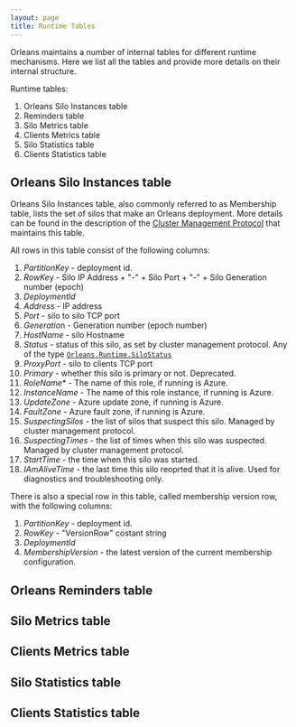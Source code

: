 ```yaml
---
layout: page
title: Runtime Tables
---
```


Orleans maintains a number of internal tables for different runtime mechanisms. Here we list all the tables and provide more details on their internal structure.

Runtime tables:

1. Orleans Silo Instances table
2. Reminders table
3. Silo Metrics table
4. Clients Metrics table
5. Silo Statistics table
6. Clients Statistics table

## Orleans Silo Instances table

Orleans Silo Instances table, also commonly referred to as Membership table, lists the set of silos that make an Orleans deployment. More details can be found in the description of the [Cluster Management Protocol](Cluster-Management) that maintains this table.

All rows in this table consist of the following columns:

1. *PartitionKey* - deployment id.
2. *RowKe*y - Silo IP Address + "-" + Silo Port + "-" + Silo Generation number (epoch)
3. *DeploymentId*
4. *Address* - IP address
5. *Port* - silo to silo TCP port
6. *Generatio*n - Generation number (epoch number)
7. *HostName* - silo Hostname
8. *Status* - status of this silo, as set by cluster management protocol. Any of the type [`Orleans.Runtime.SiloStatus`](https://github.com/dotnet/orleans/blob/master/src/Orleans/Runtime/SiloStatus.cs)
9. *ProxyPort* - silo to clients TCP port
10. *Primary* - whether this silo is primary or not. Deprecated.
11. *RoleName** - The name of this role, if running is Azure.
12. *InstanceName* - The name of this role instance, if running is Azure.
13. *UpdateZone* - Azure update zone, if running is Azure.
14. *FaultZone* - Azure fault zone, if running is Azure.
15. *SuspectingSilos* - the list of silos that suspect this silo. Managed by cluster management protocol. 
16. *SuspectingTimes* - the list of times when this silo was suspected. Managed by cluster management protocol. 
17. *StartTime* - the time when this silo was started.
18. *IAmAliveTime* - the last time this silo reoprted that it is alive. Used for diagnostics and troubleshooting only.

There is also a special row in this table, called membership version row, with the following columns:

1. *PartitionKey* - deployment id.
2. *RowKey* - "VersionRow" costant string
3. *DeploymentId* 
4. *MembershipVersion* - the latest version of the current membership configuration. 

## Orleans Reminders table

## Silo Metrics table

## Clients Metrics table

## Silo Statistics table

## Clients Statistics table


